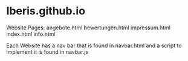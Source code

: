 # Iberis.github.io

Website Pages:
angebote.html
bewertungen.html
impressum.html
index.html
info.html

Each Website has a nav bar that is found in
navbar.html
and a script to implement it is found in 
navbar.js
